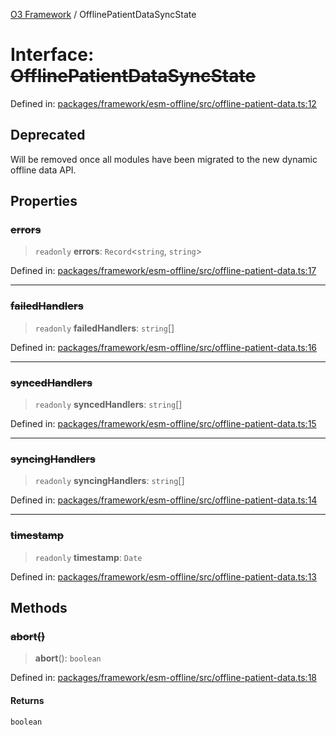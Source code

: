 [O3 Framework](../API.md) / OfflinePatientDataSyncState

# Interface: ~~OfflinePatientDataSyncState~~

Defined in: [packages/framework/esm-offline/src/offline-patient-data.ts:12](https://github.com/habeshabro/openmrs-esm-core/blob/main/packages/framework/esm-offline/src/offline-patient-data.ts#L12)

## Deprecated

Will be removed once all modules have been migrated to the new dynamic offline data API.

## Properties

### ~~errors~~

> `readonly` **errors**: `Record`\<`string`, `string`\>

Defined in: [packages/framework/esm-offline/src/offline-patient-data.ts:17](https://github.com/habeshabro/openmrs-esm-core/blob/main/packages/framework/esm-offline/src/offline-patient-data.ts#L17)

***

### ~~failedHandlers~~

> `readonly` **failedHandlers**: `string`[]

Defined in: [packages/framework/esm-offline/src/offline-patient-data.ts:16](https://github.com/habeshabro/openmrs-esm-core/blob/main/packages/framework/esm-offline/src/offline-patient-data.ts#L16)

***

### ~~syncedHandlers~~

> `readonly` **syncedHandlers**: `string`[]

Defined in: [packages/framework/esm-offline/src/offline-patient-data.ts:15](https://github.com/habeshabro/openmrs-esm-core/blob/main/packages/framework/esm-offline/src/offline-patient-data.ts#L15)

***

### ~~syncingHandlers~~

> `readonly` **syncingHandlers**: `string`[]

Defined in: [packages/framework/esm-offline/src/offline-patient-data.ts:14](https://github.com/habeshabro/openmrs-esm-core/blob/main/packages/framework/esm-offline/src/offline-patient-data.ts#L14)

***

### ~~timestamp~~

> `readonly` **timestamp**: `Date`

Defined in: [packages/framework/esm-offline/src/offline-patient-data.ts:13](https://github.com/habeshabro/openmrs-esm-core/blob/main/packages/framework/esm-offline/src/offline-patient-data.ts#L13)

## Methods

### ~~abort()~~

> **abort**(): `boolean`

Defined in: [packages/framework/esm-offline/src/offline-patient-data.ts:18](https://github.com/habeshabro/openmrs-esm-core/blob/main/packages/framework/esm-offline/src/offline-patient-data.ts#L18)

#### Returns

`boolean`
